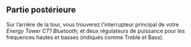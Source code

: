 ## Partie postérieure 
Sur l’arrière de la tour, vous trouverez l'interrupteur principal de votre *Energy Tower CT1 Bluetooth*; et deux régulateurs de puissance pour les fréquences hautes et basses (indiqués comme Treble et Bass).
